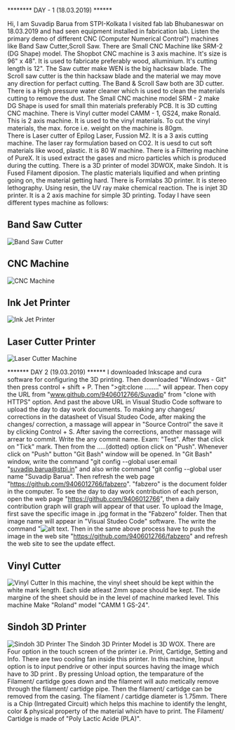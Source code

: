 ******** DAY - 1 (18.03.2019) ******

 Hi, I am Suvadip Barua from STPI-Kolkata
I visited fab lab Bhubaneswar on 18.03.2019 and had seen equipment installed in fabrication lab. 
Listen the primary demo of different CNC (Computer Numerical Control") machines like Band Saw Cutter,Scroll Saw. 
There are Small CNC Machine like SRM-2 (DG Shape) model. 
The Shopbot CNC machine is 3 axis machine. It's size is 96" x 48". It is used to fabricate preferably wood, alluminium. It's cutting length is 12".
The Saw cutter make WEN is the big hacksaw blade.
The Scroll saw cutter is the thin hacksaw blade and the material we may move any direction for perfact cutting.
The Band & Scroll Saw both are 3D cutter.
There is a High pressure water cleaner which is used to clean the materials cutting to remove the dust.
The Small CNC machine model SRM - 2 make DG Shape  is used for small thin materials preferably PCB. It is 3D cutting CNC machine.
There is Vinyl cutter model CAMM - 1, GS24, make Ronald. This is 2 axis machine. It is used to the vinyl materials. To cut the vinyl materials, the max. force i.e. weight on the machine is 80gm.  
There is Laser cutter of Epilog Laser, Fussion M2. It is a 3 axis cutting machine. The laser ray formulation based on CO2. It is uesd to cut soft materials like wood, plastic. It is 80 W machine.
There is a Filttering machine of PureX. It is used extract the gases and micro particles which is produced during the cutting.
There is a 3D printer of model 3DWOX, make Sindoh. It is Fused Filament diposion. The plastic materials liquified and when printing going on, the material getting hard.
There is Formlabs 3D printer. It is stereo lethography. Using resin, the UV ray make chemical reaction.
The is injet 3D printer. It is a 2 axis machine for simple 3D printing.
Today I have seen different types machine as follows: 
## Band Saw Cutter
![Band Saw Cutter](BandSaw.jpeg "Band Saw")
## CNC Machine
![CNC Machine](CNCMachine.jpeg "CNC")
## Ink Jet Printer
![Ink Jet Printer](Inkjetprinter.jpeg "Ink Jet Printer")
## Laser Cutter Printer
![Laser Cutter Machine](Lasercutter.jpeg "Lasere Cutter Machine")

******* DAY 2 (19.03.2019) ******
I downloaded Inkscape and cura software for configuring the 3D printing.
Then downloaded "Windows - Git" then press control + shift + P.
Then ">git:clone ........" will appear.
Then copy the URL from "www.github.com/9406012766/Suvadip" from "clone with HTTPS" option.
And past the above URL in Visual Studio Code software to upload the day to day work documents.
To making any changes/ corrections in the datasheet of Visual Studeo Code, after making the changes/ correction, a massage will appear in "Source Control" the save it by clicking Control + S.
After saving the corrections, another massage will arrear to commit. Write the any commit name. Exam: "Test". After that click on "Tick" mark.
Then from the .....(dotted) option click on "Push".
Whenever click on "Push" button "Git Bash" window will be opened. 
In "Git Bash" window, write the command "git config --global user.email "suvadip.barua@stpi.in"
and also write command "git config --global user name "Suvadip Barua".
Then refresh the web page "https://github.com/9406012766/fabzero". "fabzero" is the document folder in the computer.
To see the day to day work contribution of each person, open the web page "https://github.com/9406012766", then a daily contribution graph will graph will appear of that user.
To upload the Image, first save the specific image in .jpg format in the "Fabzero" folder.
Then that image name will appear in "Visual Studeo Code" software. The write the command "![alt text](....jpeg "Text").
Then in the same above process have to push the image in the web site "https://github.com/9406012766/fabzero" and refresh the web site to see the update effect.
## Vinyl Cutter
![Vinyl Cutter](vinylcutter.jpeg "vinyl")
In this machine, the vinyl sheet should be kept within the white mark length.
Each side atleast 2mm space should be kept.
The side margine of the sheet should be in the level of machine marked level.
This machine Make "Roland" model "CAMM 1 GS-24".
## Sindoh 3D Printer
![Sindoh 3D Printer](sindoh.jpeg "sindoh")
The Sindoh 3D Printer Model is 3D WOX.
There are Four option in the touch screen of the printer i.e. Print, Cartidge, Setting and Info.
There are two cooling fan inside this printer.
In this machine, Input option is to input pendrive or other input sources having the image which have to 3D print .
By pressing Unload option, the temparature of the Filament/ cartidge goes down and the filament will auto metically remove through the filament/ cartidge pipe.
Then the filament/ cartidge can be removed from the casing.
The filament / cartidge diameter is 1.75mm.
There is a Chip (Intregated Circuit) which helps this machine to identify the lenght, color & physical property of the material which have to print.
The Filament/ Cartidge is made of "Poly Lactic Acide (PLA)". 